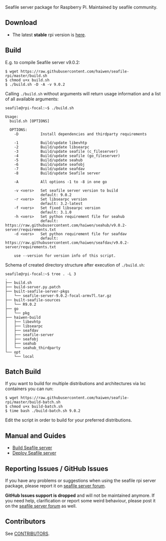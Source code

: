 Seafile server package for Raspberry Pi. Maintained by seafile community.

## Download

- The latest **stable** rpi version is [here](https://github.com/haiwen/seafile-rpi/releases/latest).

## Build

E.g. to compile Seafile server v9.0.2:
```shell
$ wget https://raw.githubusercontent.com/haiwen/seafile-rpi/master/build.sh
$ chmod u+x build.sh
$ ./build.sh -D -A -v 9.0.2
```
Calling `./build.sh` without arguments will return usage information and a list of all available arguments:
```shell
seafile@rpi-focal:~$ ./build.sh

Usage:
  build.sh [OPTIONS]

  OPTIONS:
    -D          Install dependencies and thirdparty requirements

    -1          Build/update libevhtp
    -2          Build/update libsearpc
    -3          Build/update seafile (c_fileserver)
    -4          Build/update seafile (go_fileserver)
    -5          Build/update seahub
    -6          Build/update seafobj
    -7          Build/update seafdav
    -8          Build/update Seafile server

    -A          All options -1 to -8 in one go

    -v <vers>   Set seafile server version to build
                default: 9.0.2
    -r <vers>   Set libsearpc version
                default: 3.2-latest
    -f <vers>   Set fixed libsearpc version
                default: 3.1.0
    -h <vers>   Set python requirement file for seahub
                default: https://raw.githubusercontent.com/haiwen/seahub/v9.0.2-server/requirements.txt
    -d <vers>   Set python requirement file for seafdav
                default: https://raw.githubusercontent.com/haiwen/seafdav/v9.0.2-server/requirements.txt

    use --version for version info of this script.
```

Schema of created directory structure after execution of `./build.sh`:
```
seafile@rpi-focal:~$ tree . -L 3
.
├── build.sh
├── build-server.py.patch
├── built-seafile-server-pkgs
│   └── seafile-server-9.0.2-focal-armv7l.tar.gz
├── built-seafile-sources
│   └── R9.0.2
├── go
│   └── pkg
├── haiwen-build
│   ├── libevhtp
│   ├── libsearpc
│   ├── seafdav
│   ├── seafile-server
│   ├── seafobj
│   ├── seahub
│   └── seahub_thirdparty
└── opt
    └── local
```

## Batch Build

If you want to build for multiple distributions and architectures via lxc containers you can run:
```shell
$ wget https://raw.githubusercontent.com/haiwen/seafile-rpi/master/build-batch.sh
$ chmod u+x build-batch.sh
$ time bash ./build-batch.sh 9.0.2
```
Edit the script in order to build for your preferred distributions.

## Manual and Guides

- [Build Seafile server](https://manual.seafile.com/build_seafile/rpi/)
- [Deploy Seafile server](https://manual.seafile.com/deploy/)

## Reporting Issues / GitHub Issues

If you have any problems or suggestions when using the seafile rpi server package, please report it on [seafile server forum](https://forum.seafile.com/). 

**GitHub Issues support is dropped** and will not  be maintained anymore. If you need help, clarification or report some weird behaviour, please post it on the [seafile server forum](https://forum.seafile.com/) as well.

## Contributors

See [CONTRIBUTORS](https://github.com/haiwen/seafile-rpi/graphs/contributors).
